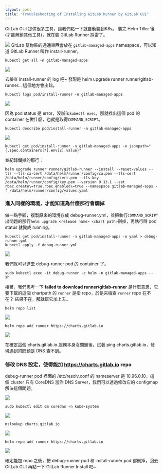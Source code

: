 ```yaml
---
layout: post
title: "Troubleshooting of Installing GitLab Runner by GitLab GUI"
---
```


GitLab GUI 提供很多工具，讓我們點一下就自動裝到K8s。
裝完 Helm Tiller 後 (才能解鎖其他工具)，就在裝 GitLab Runner 踩雷了。

![](../../../assets/gitlab-runner/1.png)
GitLab 幫你裝的通通東西會放在 ```gitlab-managed-apps``` namespace，可以知道 GitLab Runner 叫作 install-runner。
```
kubectl get all -n gitlab-managed-apps
```
![](../../../assets/gitlab-runner/2.png)

去檢查 install-runner 的 log 吧~ 發現是 helm upgrade runner runner/gitlab-runner... 這個地方會出錯。

```
kubectl logs pod/install-runner -n gitlab-managed-apps
```
![](../../../assets/gitlab-runner/3.png)


因為 pod status 是 error，沒辦法```kubectl exec```，那就找出這個 pod 的 container 在做什麼，也就是取得```COMMAND_SCRIPT```。
```
kubectl describe pod/install-runner -n gitlab-managed-apps
```
![](../../../assets/gitlab-runner/4.png)

```
kubectl get pod/install-runner -n gitlab-managed-apps -o jsonpath="{.spec.containers[*].env[2].value}"
```

並紀錄爛掉的那行：
```
helm upgrade runner runner/gitlab-runner --install --reset-values --tls --tls-ca-cert /data/helm/runner/config/ca.pem --tls-cert /data/helm/runner/config/cert.pem --tls-key /data/helm/runner/config/key.pem --version 0.13.1 --set rbac.create\=true,rbac.enabled\=true --namespace gitlab-managed-apps -f /data/helm/runner/config/values.yaml
```

### 進入同樣的環境，才能知道為什麼那行會爛掉
做一點手腳，複製原來的環境存成 debug-runner.yml，並把執行```COMMAND_SCRIPT```出問題的那行```helm upgrade <release name> <chart path>```刪掉，再執行時 pod status 就變成 running。
```
kubectl get pod/install-runner -n gitlab-managed-apps -o yaml > debug-runner.yml
kubectl apply -f debug-runner.yml
```
![](../../../assets/gitlab-runner/5.png)

我們就可以進去 debug-runner pod 的 container 了。
```
sudo kubectl exec -it debug-runner -c helm -n gitlab-managed-apps -- sh
```

接著，我們思考一下 **failed to download runner/gitlab-runner** 是什麼意思，它要下載的這個 chartpath 的 ```runner``` 是指 repo，於是來檢查 ```runner``` repo 在不在？ 結果不在，那就幫它加上去。
```
helm repo list
```
![](../../../assets/gitlab-runner/6.png)

```
helm repo add runner https://charts.gitlab.io
```
![](../../../assets/gitlab-runner/7.png)

在確定這個 charts.gitlab.io 服務本身沒問題後，試著 ping charts.gitlab.io，發現遇到的問題是 DNS 查不到。

### 修改 DNS 設定，使得能加 https://charts.gitlab.io repo

debug-runner pod 裡面的 /etc/resolv.conf  的 nameserver 是 10.96.0.10，這個 cluster 只有 CoreDNS 當作 DNS Server，我們可以透過修改它的 configmap 解決這個問題。

![](../../../assets/gitlab-runner/8.png)

```
sudo kubectl edit cm coredns -n kube-system
```
![](../../../assets/gitlab-runner/9.png)

```
nslookup charts.gitlab.io
```
![](../../../assets/gitlab-runner/10.png)

```
helm repo add runner https://charts.gitlab.io
```

![](../../../assets/gitlab-runner/11.png)

確定能加 repo 之後，把 debug-runner pod 和 install-runner pod 都刪掉，回去 GitLab GUI 再點一下 GitLab Runner Install 吧~
